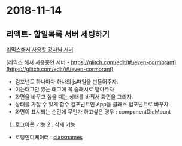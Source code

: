 # 2018-11-14

## 리액트- 할일목록 서버 세팅하기

[리믹스해서 사용할 강사님 서버](https://glitch.com/edit/#!/fds-json-server-todo)

[리믹스 해서 사용중인 서버 - https://glitch.com/edit/#!/even-cormorant](https://glitch.com/edit/#!/even-cormorant)

- 컴포넌트 하나마다 하나의 js파일을 만들어주자.
- 여는태그만 있는 태그에 꼭 슬래시로 닫아주자
- 화면을 바꾸고 싶을 때는 상태를 바꿔서 화면을 그리자.
- 상태를 가질 수 있게 함수 컴포넌트인 App을 클래스 컴포넌트로 바꾸쟈
- 화면이 표시되는 순간에 무언가 하고싶은 경우 : componentDidMount

1.  로그아웃 기능
2 . 삭제 기능

- 로딩인디케이터 :  [classnames](https://www.npmjs.com/package/classnames)
